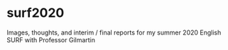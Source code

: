 # surf2020
Images, thoughts, and interim / final reports for my summer 2020 English SURF with Professor Gilmartin
